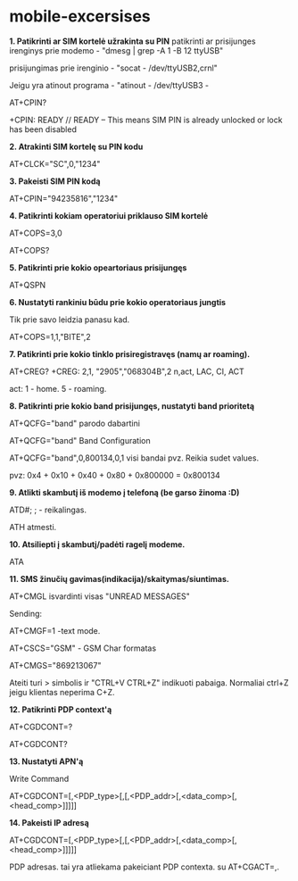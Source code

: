 # mobile-excersises

**1. Patikrinti ar SIM kortelė užrakinta su PIN**
patikrinti ar prisijunges irenginys prie modemo - "dmesg | grep -A 1 -B 12 ttyUSB"

prisijungimas prie irenginio - "socat - /dev/ttyUSB2,crnl"

Jeigu yra atinout programa - "atinout - /dev/ttyUSB3 -

AT+CPIN?

+CPIN: READY
//     READY –  This means  SIM PIN is already unlocked or lock has been disabled

**2. Atrakinti SIM kortelę su PIN kodu**

AT+CLCK="SC",0,"1234" 

**3. Pakeisti SIM PIN kodą**

AT+CPIN="94235816","1234"

**4. Patikrinti kokiam operatoriui priklauso SIM kortelė**

AT+COPS=3,0

AT+COPS?


**5. Patikrinti prie kokio opeartoriaus prisijungęs**

AT+QSPN

**6. Nustatyti rankiniu būdu prie kokio operatoriaus jungtis**

Tik prie savo leidzia panasu kad.

AT+COPS=1,1,"BITE",2

**7. Patikrinti prie kokio tinklo prisiregistravęs (namų ar roaming).**

AT+CREG?
+CREG: 2,1,	"2905","068304B",2
       n,act,	LAC,    CI,      ACT

act:
1 - home.
5 - roaming.

**8. Patikrinti prie kokio band prisijungęs, nustatyti band prioritetą**

AT+QCFG="band" parodo dabartini

AT+QCFG="band"    Band Configuration

AT+QCFG="band",0,800134,0,1 visi bandai pvz. Reikia sudet values.

pvz: 0x4 + 0x10 + 0x40 + 0x80 + 0x800000 = 0x800134



**9. Atlikti skambutį iš modemo į telefoną (be garso žinoma :D)**

ATD#;
; - reikalingas.

ATH atmesti.

**10. Atsiliepti į skambutį/padėti ragelį modeme.**

ATA

**11. SMS žinučių gavimas(indikacija)/skaitymas/siuntimas.**

AT+CMGL isvardinti visas "UNREAD MESSAGES"

Sending:

AT+CMGF=1 -text mode.

AT+CSCS="GSM" - GSM Char formatas

AT+CMGS="869213067"

Ateiti turi > simbolis ir "CTRL+V CTRL+Z" indikuoti pabaiga. Normaliai ctrl+Z jeigu klientas neperima C+Z.




**12. Patikrinti PDP context'ą**

AT+CGDCONT=?

AT+CGDCONT?

**13. Nustatyti APN'ą**

Write Command 

AT+CGDCONT=<cid>[,<PDP_type>[,<APN>[,<PDP_addr>[,<data_comp>[,<head_comp>]]]]] 

**14. Pakeisti IP adresą**

AT+CGDCONT=<cid>[,<PDP_type>[,<APN>[,<PDP_addr>[,<data_comp>[,<head_comp>]]]]]

PDP adresas. tai yra atliekama pakeiciant PDP contexta. su AT+CGACT=<state>,<cid>.

